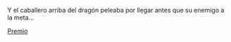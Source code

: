 Y el caballero arriba del dragón peleaba por llegar antes que su enemigo a la meta...

[Premio](premio/premio.md)
